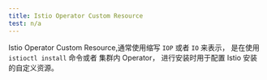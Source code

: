 ```yaml
---
title: Istio Operator Custom Resource
test: n/a
---
```


Istio Operator Custom Resource,通常使用缩写 `IOP` 或者 `IO` 来表示，
是在使用 `istioctl install` 命令或者
集群内 Operator，
进行安装时用于配置 Istio 安装的自定义资源。
